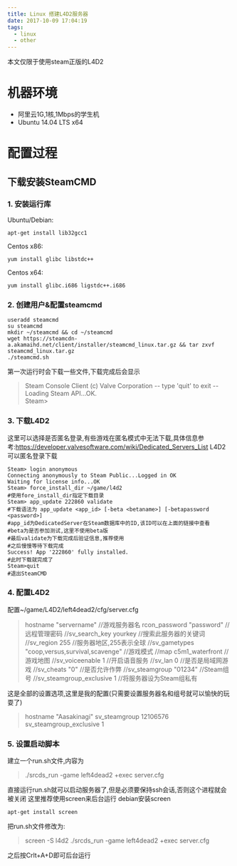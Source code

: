 ```yaml
---
title: Linux 搭建L4D2服务器 
date: 2017-10-09 17:04:19
tags:
  - linux
  - other
---
```


本文仅限于使用steam正版的L4D2

<!-- more -->

# 机器环境
-   阿里云1G,1核,1Mbps的学生机
-   Ubuntu 14.04 LTS x64

# 配置过程
## 下载安装SteamCMD

### 1. 安装运行库

Ubuntu/Debian:
```
apt-get install lib32gcc1
```

Centos x86:
```
yum install glibc libstdc++
```

Centos x64:
```
yum install glibc.i686 ligstdc++.i686
```

### 2. 创建用户&配置steamcmd

```
useradd steamcmd
su steamcmd
mkdir ~/steamcmd && cd ~/steamcmd
wget https://steamcdn-a.akamaihd.net/client/installer/steamcmd_linux.tar.gz && tar zxvf steamcmd_linux.tar.gz
./steamcmd.sh
```

第一次运行时会下载一些文件,下载完成后会显示
> Steam Console Client (c) Valve Corporation
> -- type 'quit' to exit --
> Loading Steam API...OK.
> <br>
> Steam>

### 3. 下载L4D2
这里可以选择是否匿名登录,有些游戏在匿名模式中无法下载,具体信息参考:https://developer.valvesoftware.com/wiki/Dedicated_Servers_List
L4D2可以匿名登录下载
```
Steam> login anonymous
Connecting anonymously to Steam Public...Logged in OK
Waiting for license info...OK
Steam> force_install_dir ~/game/l4d2
#使用fore_install_dir指定下载目录
Steam> app_update 222860 validate
#下载语法为 app_update <app_id> [-beta <betaname>] [-betapassword <password>]
#app_id为DedicatedServer在Steam数据库中的ID,该ID可以在上面的链接中查看
#beta为是否参加测试,这里不使用beta版
#最后validate为下载完成后验证信息,推荐使用
#之后慢慢等待下载完成
Success! App '222860' fully installed.
#此时下载就完成了
Steam>quit
#退出SteamCMD
```

### 4. 配置L4D2

配置~/game/L4D2/left4dead2/cfg/server.cfg
> hostname "servername" 
> //游戏服务器名
> rcon_password "password" 
> //远程管理密码
> //sv_search_key yourkey 
> //搜索此服务器的关键词
> //sv_region 255
> //服务器地区,255表示全球
> //sv_gametypes "coop,versus,survival,scavenge" 
> //游戏模式
> //map c5m1_waterfront 
> //游戏地图
> //sv_voiceenable 1
> //开启语音服务
> //sv_lan 0
> //是否是局域网游戏
> //sv_cheats "0"
> //是否允许作弊
> //sv_steamgroup "01234" 
> //Steam组号
> //sv_steamgroup_exclusive 1 
> //将服务器设为Steam组私有

这是全部的设置选项,这里是我的配置(只需要设置服务器名和组号就可以愉快的玩耍了)
> hostname "Aasakinagi"
> sv_steamgroup 12106576
> sv_steamgroup_exclusive 1

### 5. 设置启动脚本

建立一个run.sh文件,内容为
> ./srcds_run -game left4dead2 +exec server.cfg

直接运行run.sh就可以启动服务器了,但是必须要保持ssh会话,否则这个进程就会被关闭
这里推荐使用screen来后台运行
debian安装screen
```
apt-get install screen
```

把run.sh文件修改为:
> screen -S l4d2 ./srcds_run -game left4dead2 +exec server.cfg

之后按Crlt+A+D即可后台运行 
